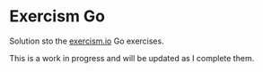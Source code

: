 # Exercism Go
Solution sto the [exercism.io](http://exercism.io) Go exercises.

This is a work in progress and will be updated as I complete them.